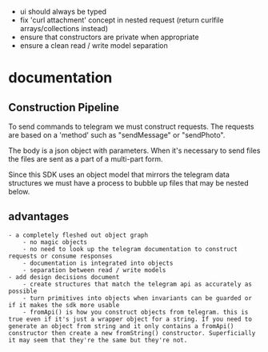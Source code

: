 - ui should always be typed
- fix 'curl attachment' concept in nested request (return curlfile arrays/collections instead)
- ensure that constructors are private when appropriate
- ensure a clean read / write model separation

# documentation

## Construction Pipeline

To send commands to telegram we must construct requests. The requests are based on a 'method' such as "sendMessage" or "sendPhoto".

The body is a json object with parameters. When it's necessary to send files the files are sent as a part of a multi-part form.

Since this SDK uses an object model that mirrors the telegram data structures we must have a process to bubble up files that may be nested below.   

## advantages
    
    - a completely fleshed out object graph
        - no magic objects
        - no need to look up the telegram documentation to construct requests or consume responses
        - documentation is integrated into objects
        - separation between read / write models
    - add design decisions document
        - create structures that match the telegram api as accurately as possible
        - turn primitives into objects when invariants can be guarded or if it makes the sdk more usable
        - fromApi() is how you construct objects from telegram. this is true even if it's just a wrapper object for a string. If you need to generate an object from string and it only contains a fromApi() constructor then create a new fromString() constructor. Superficially it may seem that they're the same but they're not.